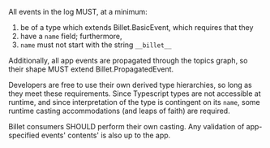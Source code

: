 
All events in the log MUST, at a minimum:
  1. be of a type which extends Billet.BasicEvent, which requires that they
  2. have a `name` field; furthermore,
  3. `name` must not start with the string `__billet__`

Additionally, all app events are propagated through the topics graph, so their
shape MUST extend Billet.PropagatedEvent.

Developers are free to use their own derived type hierarchies, so long as they
meet these requirements. Since Typescript types are not accessible at runtime,
and since interpretation of the type is contingent on its `name`, some runtime
casting accommodations (and leaps of faith) are required.

Billet consumers SHOULD perform their own casting. Any validation of
app-specified events' contents' is also up to the app.
